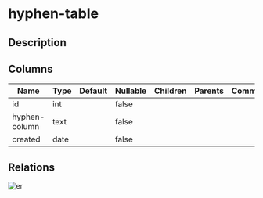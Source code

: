 # hyphen-table

## Description

## Columns

| Name | Type | Default | Nullable | Children | Parents | Comment |
| ---- | ---- | ------- | -------- | -------- | ------- | ------- |
| id | int |  | false |  |  |  |
| hyphen-column | text |  | false |  |  |  |
| created | date |  | false |  |  |  |

## Relations

![er](hyphen-table.svg)

